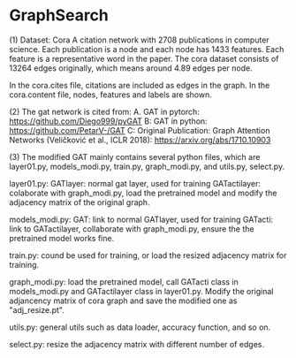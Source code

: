 # GraphSearch

(1) Dataset: Cora
A citation network with 2708 publications in computer science. Each publication is a node and each node has 1433 features. Each feature is a representative word in the paper. The cora dataset consists of 13264 edges originally, which means around 4.89 edges per node.

In the cora.cites file, citations are included as edges in the graph. In the cora.content file, nodes, features and labels are shown.

(2) The gat network is cited from:
A. GAT in pytorch: https://github.com/Diego999/pyGAT
B: GAT in python: https://github.com/PetarV-/GAT
C: Original Publication: Graph Attention Networks (Veličković et al., ICLR 2018): https://arxiv.org/abs/1710.10903

(3) The modified GAT mainly contains several python files, which are layer01.py, models_modi.py, train.py, graph_modi.py, and utils.py, select.py.

layer01.py: 
  GATlayer: normal gat layer, used for training
  GATactilayer: colaborate with graph_modi.py, load the pretrained model and modify the adjacency matrix of the original graph.

models_modi.py:
  GAT: link to normal GATlayer, used for training
  GATacti: link to GATactilayer, collaborate with graph_modi.py, ensure the the pretrained model works fine.
 
train.py:
  cound be used for training, or load the resized adjacency matrix for training.

graph_modi.py:
  load the pretrained model, call GATacti class in models_modi.py and GATactilayer class in layer01.py. Modify the original adjancency matrix of cora graph and save the modified one as "adj_resize.pt".
 
utils.py:
  general utils such as data loader, accuracy function, and so on.
  
select.py:
resize the adjacency matrix with different number of edges.


  
